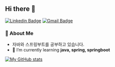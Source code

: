 ## Hi there 👋
[![Linkedin Badge](https://img.shields.io/badge/-LinkedIn-blue?style=flat-square&logo=Linkedin&logoColor=white&link=https://www.linkedin.com/in/junu0516/)](https://www.linkedin.com/in/junu0516/) [![Gmail Badge](https://img.shields.io/badge/Gmail-d14836?style=flat-square&logo=Gmail&logoColor=white&link=mailto:junu0516@yonsei.ac.kr)](mailto:junu0516@yonsei.ac.kr)
### 💬 About Me
- 자바와 스프링부트를 공부하고 있습니다.
- 🌱 I’m currently learning __java, spring, springboot__

<!--
### 🌱  Recent Output 
자세한 설명 및 저장소 바로가기는 아래 리스트를 토글해주세요
<details>
   <summary><b>나혼자산다 : 1인가구를 위한 종합 웹커뮤니티 서비스를 구현(팀프로젝트)</b></summary>
<div markdown="1">
<br>
<a href="https://github.com/junu0516/ILIVEALONE_2">[저장소 보기]</a><hr>
   <p>
      Spring과 Oracle을 활용하여 팀프로젝트로 간단한 종합 웹커뮤니티 서비스를 구현하였으며,
      공동구매 기능 구현을 담당하였습니다.<br>
     추후 지속적으로 부족한 점을 보완하여 코드의 가독성 향상과 디자인의 통일성이 갖춰지는대로 호스팅을 시도할 예정입니다.   
   </p>
   <hr>
</div>
</details>
<details>
   <summary><b>예약서비스를 위한 Rest API 제공 서버</b></summary>
<div markdown="1">
<br>
<a href="https://github.com/junu0516/Reservation">[저장소 보기]</a><hr>
   <p>
      네이버 부스트코스 백엔드 과정을 수강하면서 학습한 내용을 토대로 REST API를 제공하는 백엔드 시스템을 구현하였습니다.<br>
      스프링과 MySQL을 활용하였으며, 향후 프론트엔드를 직접 구현하여 백엔드와 연동할 예정입니다.
   </p>
   <hr>
</div>
</details>   
-->

[![My GitHub stats](https://github-readme-stats.vercel.app/api?username=junu0516)](https://github.com/junu0516/github-readme-stats)
